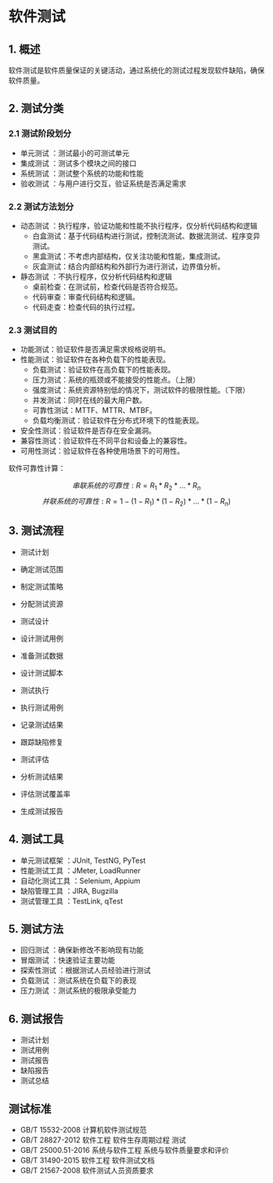 # 软件测试

## 1. 概述
软件测试是软件质量保证的关键活动，通过系统化的测试过程发现软件缺陷，确保软件质量。

## 2. 测试分类

### 2.1 测试阶段划分
- 单元测试 ：测试最小的可测试单元
- 集成测试 ：测试多个模块之间的接口
- 系统测试 ：测试整个系统的功能和性能
- 验收测试 ：与用户进行交互，验证系统是否满足需求

### 2.2 测试方法划分
- 动态测试 ：执行程序，验证功能和性能不执行程序，仅分析代码结构和逻辑
    - 白盒测试：基于代码结构进行测试，控制流测试、数据流测试、程序变异测试。
    - 黑盒测试：不考虑内部结构，仅关注功能和性能，集成测试。
    - 灰盒测试：结合内部结构和外部行为进行测试，边界值分析。
- 静态测试 ：不执行程序，仅分析代码结构和逻辑
    - 桌前检查：在测试前，检查代码是否符合规范。
    - 代码审查：审查代码结构和逻辑。
    - 代码走查：检查代码的执行过程。

### 2.3 测试目的
- 功能测试：验证软件是否满足需求规格说明书。
- 性能测试：验证软件在各种负载下的性能表现。
    - 负载测试：验证软件在高负载下的性能表现。
    - 压力测试：系统的瓶颈或不能接受的性能点。（上限）
    - 强度测试：系统资源特别低的情况下，测试软件的极限性能。（下限）
    - 并发测试：同时在线的最大用户数。
    - 可靠性测试：MTTF、MTTR、MTBF。
    - 负载均衡测试：验证软件在分布式环境下的性能表现。
- 安全性测试：验证软件是否存在安全漏洞。
- 兼容性测试：验证软件在不同平台和设备上的兼容性。
- 可用性测试：验证软件在各种使用场景下的可用性。

软件可靠性计算：

$$
串联系统的可靠性: R = R_{1} * R_{2} * ... *R_{n} 
$$
$$
并联系统的可靠性: R = 1 - (1 - R_{1}) * (1 - R_{2}) *... * (1 - R_{n})
$$

## 3. 测试流程

- 测试计划

- 确定测试范围
- 制定测试策略
- 分配测试资源
- 测试设计

- 设计测试用例
- 准备测试数据
- 设计测试脚本
- 测试执行

- 执行测试用例
- 记录测试结果
- 跟踪缺陷修复
- 测试评估

- 分析测试结果
- 评估测试覆盖率
- 生成测试报告

## 4. 测试工具

- 单元测试框架 ：JUnit, TestNG, PyTest
- 性能测试工具 ：JMeter, LoadRunner
- 自动化测试工具 ：Selenium, Appium
- 缺陷管理工具 ：JIRA, Bugzilla
- 测试管理工具 ：TestLink, qTest

## 5. 测试方法

- 回归测试 ：确保新修改不影响现有功能
- 冒烟测试 ：快速验证主要功能
- 探索性测试 ：根据测试人员经验进行测试
- 负载测试 ：测试系统在负载下的表现
- 压力测试 ：测试系统的极限承受能力

## 6. 测试报告
- 测试计划
- 测试用例
- 测试报告
- 缺陷报告
- 测试总结

## 测试标准
* GB/T 15532-2008 计算机软件测试规范
* GB/T 28827-2012 软件工程 软件生存周期过程 测试
* GB/T 25000.51-2016 系统与软件工程 系统与软件质量要求和评价
* GB/T 31490-2015 软件工程 软件测试文档
* GB/T 21567-2008 软件测试人员资质要求